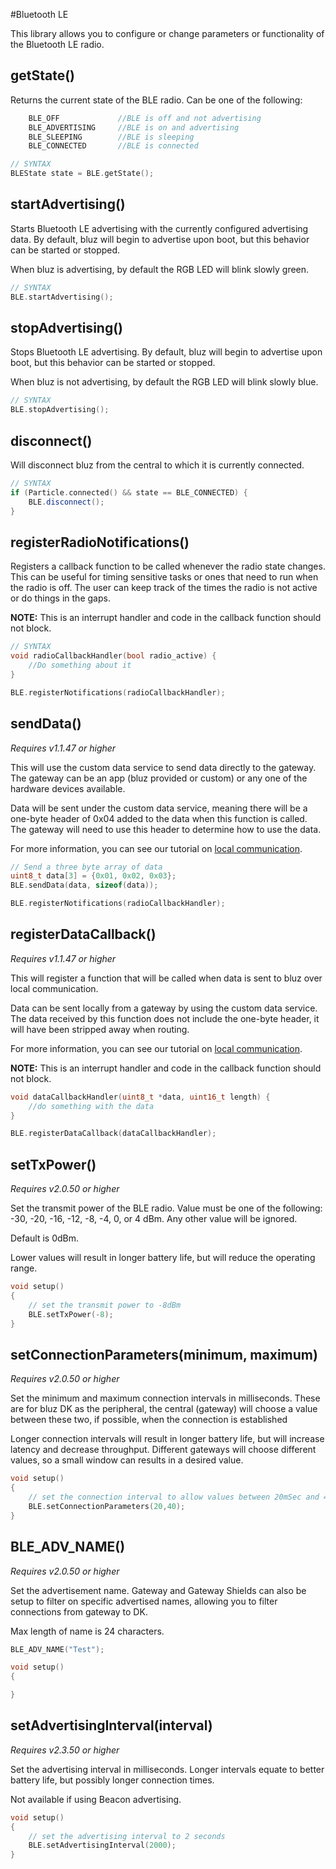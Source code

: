 #Bluetooth LE

This library allows you to configure or change parameters or functionality of the Bluetooth LE radio.

## getState()

Returns the current state of the BLE radio. Can be one of the following:
```C++
    BLE_OFF             //BLE is off and not advertising
    BLE_ADVERTISING     //BLE is on and advertising
    BLE_SLEEPING        //BLE is sleeping
    BLE_CONNECTED       //BLE is connected
```

```C++
// SYNTAX
BLEState state = BLE.getState();
```

## startAdvertising()

Starts Bluetooth LE advertising with the currently configured advertising data. By default, bluz will begin to advertise upon boot, but this behavior can be started or stopped.

When bluz is advertising, by default the RGB LED will blink slowly green.

```C++
// SYNTAX
BLE.startAdvertising();
```

## stopAdvertising()

Stops Bluetooth LE advertising. By default, bluz will begin to advertise upon boot, but this behavior can be started or stopped.

When bluz is not advertising, by default the RGB LED will blink slowly blue.

```C++
// SYNTAX
BLE.stopAdvertising();
```

## disconnect()

Will disconnect bluz from the central to which it is currently connected.

```C++
// SYNTAX
if (Particle.connected() && state == BLE_CONNECTED) {
    BLE.disconnect();
}
```

## registerRadioNotifications()

Registers a callback function to be called whenever the radio state changes. This can be useful for timing sensitive tasks or ones that need to run when the radio is off. The user can keep track of the times the radio is not active or do things in the gaps.

**NOTE:** This is an interrupt handler and code in the callback function should not block.

```C++
// SYNTAX
void radioCallbackHandler(bool radio_active) {
    //Do something about it
}

BLE.registerNotifications(radioCallbackHandler);
```

## sendData()

_Requires v1.1.47 or higher_

This will use the custom data service to send data directly to the gateway. The gateway can be an app (bluz provided or custom) or any one of the hardware devices available.

Data will be sent under the custom data service, meaning there will be a one-byte header of 0x04 added to the data when this function is called. The gateway will need to use this header to determine how to use the data.

For more information, you can see our tutorial on [local communication](../tutorials/local_communication.md).


```C++
// Send a three byte array of data
uint8_t data[3] = {0x01, 0x02, 0x03};
BLE.sendData(data, sizeof(data));

BLE.registerNotifications(radioCallbackHandler);
```

## registerDataCallback()

_Requires v1.1.47 or higher_

This will register a function that will be called when data is sent to bluz over local communication.

Data can be sent locally from a gateway by using the custom data service. The data received by this function does not include the one-byte header, it will have been stripped away when routing.

For more information, you can see our tutorial on [local communication](../tutorials/local_communication.md).

**NOTE:** This is an interrupt handler and code in the callback function should not block.

```C++
void dataCallbackHandler(uint8_t *data, uint16_t length) {
    //do something with the data
}

BLE.registerDataCallback(dataCallbackHandler);
```

## setTxPower()

_Requires v2.0.50 or higher_

Set the transmit power of the BLE radio. Value must be one of the following: -30, -20, -16, -12, -8, -4, 0, or 4 dBm. Any other value will be ignored.

Default is 0dBm.

Lower values will result in longer battery life, but will reduce the operating range.

```C++
void setup()
{
    // set the transmit power to -8dBm
    BLE.setTxPower(-8);
}
```

## setConnectionParameters(minimum, maximum)

_Requires v2.0.50 or higher_

Set the minimum and maximum connection intervals in milliseconds. These are for bluz DK as the peripheral, the central (gateway) will choose a value between these two, if possible, when the connection is established

Longer connection intervals will result in longer battery life, but will increase latency and decrease throughput. Different gateways will choose different values, so a small window can results in a desired value.

```C++
void setup()
{
    // set the connection interval to allow values between 20mSec and 40mSec
    BLE.setConnectionParameters(20,40);
}
```

## BLE_ADV_NAME()

_Requires v2.0.50 or higher_

Set the advertisement name. Gateway and Gateway Shields can also be setup to filter on specific advertised names, allowing you to filter connections from gateway to DK.

Max length of name is 24 characters.

```C++
BLE_ADV_NAME("Test");

void setup()
{

}
```

## setAdvertisingInterval(interval)

_Requires v2.3.50 or higher_

Set the advertising interval in milliseconds. Longer intervals equate to better battery life, but possibly longer connection times.

Not available if using Beacon advertising.

```C++
void setup()
{
    // set the advertising interval to 2 seconds
    BLE.setAdvertisingInterval(2000);
}
```

